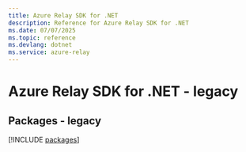 ```yaml
---
title: Azure Relay SDK for .NET
description: Reference for Azure Relay SDK for .NET
ms.date: 07/07/2025
ms.topic: reference
ms.devlang: dotnet
ms.service: azure-relay
---
```

# Azure Relay SDK for .NET - legacy
## Packages - legacy
[!INCLUDE [packages](relay-index.md)]